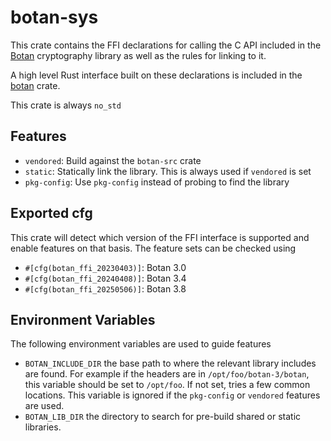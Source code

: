 # botan-sys

This crate contains the FFI declarations for calling the C API included in the
[Botan](https://botan.randombit.net/) cryptography library as well as the rules
for linking to it.

A high level Rust interface built on these declarations is included in the
[botan](https://crates.io/crates/botan) crate.

This crate is always `no_std`

## Features

* `vendored`: Build against the `botan-src` crate
* `static`: Statically link the library. This is always used if `vendored` is set
* `pkg-config`: Use `pkg-config` instead of probing to find the library

## Exported cfg

This crate will detect which version of the FFI interface is supported and enable
features on that basis. The feature sets can be checked using

* `#[cfg(botan_ffi_20230403)]`: Botan 3.0
* `#[cfg(botan_ffi_20240408)]`: Botan 3.4
* `#[cfg(botan_ffi_20250506)]`: Botan 3.8

## Environment Variables

The following environment variables are used to guide features

* `BOTAN_INCLUDE_DIR` the base path to where the relevant library includes are
  found. For example if the headers are in `/opt/foo/botan-3/botan`, this
  variable should be set to `/opt/foo`. If not set, tries a few common
  locations. This variable is ignored if the `pkg-config` or `vendored`
  features are used.
* `BOTAN_LIB_DIR` the directory to search for pre-build shared or static
   libraries.
